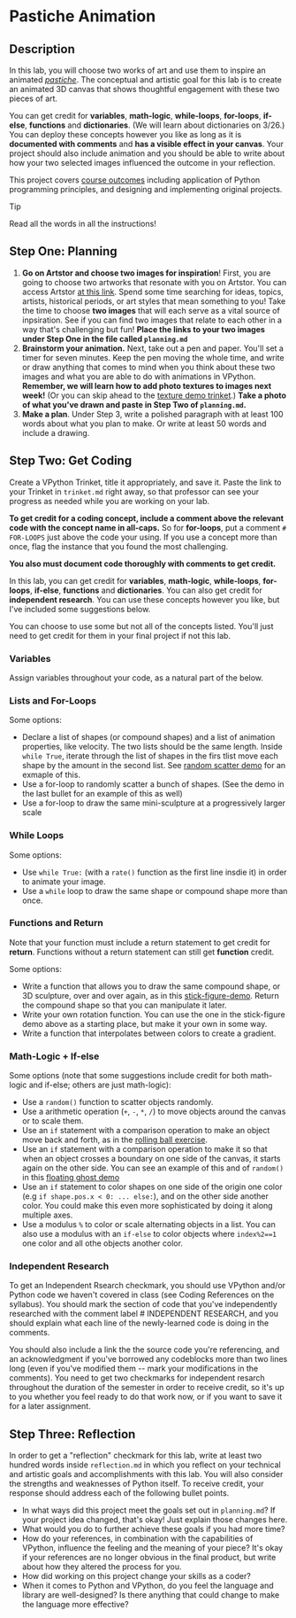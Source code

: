 # Pastiche Animation

## Description

In this lab, you will choose two works of art and use them to inspire an animated [*pastiche*](https://www.merriam-webster.com/dictionary/pastiche). The conceptual and artistic goal for this lab  is to create an animated 3D canvas that shows thoughtful engagement with these two pieces of art.

You can get credit for **variables**, **math-logic**, **while-loops**, **for-loops**, **if-else**, **functions** and **dictionaries**. (We will learn about dictionaries on 3/26.) You can deploy these concepts however you like as long as it is **documented with comments** and **has a visible effect in your canvas**. Your project should also include animation and you should be able to write about how your two selected images influenced the outcome in your reflection. 

This project covers [course outcomes](https://github.com/allegheny-college-cmpsc-100-fall-2023/course-materials#learning-outcomes) including application of Python programming principles, and designing and implementing original projects. 

> [!TIP]
> Read all the words in all the instructions!

## Step One: Planning

1. **Go on Artstor and choose two images for inspiration**! First, you are going to choose two artworks that resonate with you on Artstor. You can access Artstor [at this link](https://go.openathens.net/redirector/allegheny.edu?url=https%3A%2F%2Flibrary.artstor.org%2F%23%2Fhome). Spend some time searching for ideas, topics, artists, historical periods, or art styles that mean something to you! Take the time to choose **two images** that will each serve as a vital source of inpsiration. See if you can find two images that relate to each other in a way that's challenging but fun! **Place the links to your two images under Step One in the file called `planning.md`**
2. **Brainstorm your animation.** Next, take out a pen and paper. You'll set a timer for seven minutes. Keep the pen moving the whole time, and write or draw anything that comes to mind when you think about these two images and what you are able to do with animations in VPython. **Remember, we will learn how to add photo textures to images next week!** (Or you can skip ahead to the [texture demo trinket](https://trinket.io/library/trinkets/892338055c).) **Take a photo of what you've drawn and paste in Step Two of `planning.md`.**
3. **Make a plan**. Under Step 3, write a polished paragraph with at least 100 words about what you plan to make. Or write at least 50 words and include a drawing. 

## Step Two: Get Coding

Create a VPython Trinket, title it appropriately, and save it. Paste the link to your Trinket in `trinket.md` right away, so that professor can see your progress as needed while you are working on your lab. 

**To get credit for a coding concept, include a comment above the relevant code with the concept name in all-caps.** So for **for-loops**, put a comment `# FOR-LOOPS` just above the code your using. If you use a concept more than once, flag the instance that you found the most challenging. 

**You also must document code thoroughly with comments to get credit.**

In this lab, you can get credit for **variables**, **math-logic**, **while-loops**, **for-loops**, **if-else**, **functions** and **dictionaries**. You can also get credit for **independent research**. You can use these concepts however you like, but I've included some suggestions below.  

You can choose to use some but not all of the concepts listed. You'll just need to get credit for them in your final project if not this lab. 

### Variables

Assign variables throughout your code, as a natural part of the below. 

### Lists and For-Loops

Some options: 

- Declare a list of shapes (or compound shapes) and a list of animation properties, like velocity. The two lists should be the same length. Inside    `while True`, iterate through the list of shapes in the firs tlist move each shape by the amount in the second list. See [random scatter demo](https://trinket.io/library/trinkets/1eb4cf8d51) for an exmaple of this. 
- Use a for-loop to randomly scatter a bunch of shapes. (See the demo in the last bullet for an example of this as well)
- Use a for-loop to draw the same mini-sculpture at a progressively larger scale

### While Loops

Some options: 

- Use `while True:` (with a `rate()` function as the first line insdie it) in order to animate your image. 
- Use a `while` loop to draw the same shape or compound shape more than once. 

### Functions and Return

Note that your function must include a return statement to get credit for **return**. Functions without a return statement can still get **function** credit.

Some options: 

- Write a function that allows you to draw the same compound shape, or 3D sculpture, over and over again, as in this [stick-figure-demo](https://drive.google.com/file/d/1Qtyu2AhH2P3sObAaIAO7bvNUaafUL9rW/view). Return the compound shape so that you can manipulate it later. 
- Write your own rotation function. You can use the one in the stick-figure demo above as a starting place, but make it your own in some way. 
- Write a function that interpolates between colors to create a gradient.

### Math-Logic + If-else

Some options (note that some suggestions include credit for both math-logic and if-else; others are just math-logic):

- Use a `random()` function to scatter objects randomly.
- Use a arithmetic operation (`+`, `-`, `*`, `/`) to move objects around the canvas or to scale them. 
- Use an `if` statement with a comparison operation to make an object move back and forth, as in the [rolling ball exercise](https://trinket.io/library/trinkets/6bdecc2b97).
- Use an `if` statement with a comparison operation to make it so that when an object crosses a boundary on one side of the canvas, it starts again on the other side. You can see an example of this and of `random()` in this [floating ghost demo](https://drive.google.com/file/d/1P_f4G5188m3aoqTCNbJ1EYe0duFG2Udv/view)
- Use an `if` statement to color shapes on one side of the origin one color (e.g `if shape.pos.x < 0: ... else:`), and on the other side another color. You could make this even more sophisticated by doing it along multiple axes. 
- Use a modulus `%` to color or scale alternating objects in a list. You can also use a modulus with an `if-else` to color objects where `index%2==1` one color and all othe objects another color. 

### Independent Research

To get an Independent Rsearch checkmark, you should use VPython and/or Python code we haven't covered in class (see Coding References on the syllabus). You should mark the section of code that you've independently researched with the comment label # INDEPENDENT RESEARCH, and you should explain what each line of the newly-learned code is doing in the comments. 

You should also include a link the the source code you're referencing, and an acknowledgment if you've borrowed any codeblocks more than two lines long (even if you've modified them -- mark your modifications in the comments). You need to get two checkmarks for independent resarch throughout the duration of the semester in order to receive credit, so it's up to you whether you feel ready to do that work now, or if you want to save it for a later assignment.

## Step Three: Reflection

In order to get a "reflection" checkmark for this lab, write at least two hundred words inside `reflection.md` in which you reflect on your technical and artistic goals and accomplishments with this lab. You will also consider the strengths and weaknesses of Python itself. To receive credit, your response should address each of the following bullet points.

- In what ways did this project meet the goals set out in `planning.md`? If your project idea changed, that's okay! Just explain those changes here. 
- What would you do to further achieve these goals if you had more time?
- How do your references, in combination with the capabilities of VPython, influence the feeling and the meaning of your piece? It's okay if your references are no longer obvious in the final product, but write about how they altered the process for you. 
- How did working on this project change your skills as a coder?
- When it comes to Python and VPython, do you feel the language and library are well-designed? Is there anything that could change to make the language more effective? 


